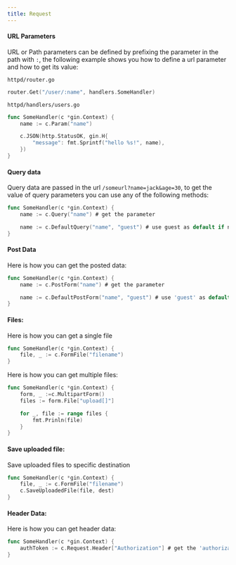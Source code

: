 ```yaml
---
title: Request
---
```


#### URL Parameters
URL or Path parameters can be defined by prefixing the parameter in the path with `:`, the following example shows you how to define a url parameter and how to get its value:

`httpd/router.go`
```go
router.Get("/user/:name", handlers.SomeHandler)
```

`httpd/handlers/users.go`
```go
func SomeHandler(c *gin.Context) {
	name := c.Param("name")

	c.JSON(http.StatusOK, gin.H{
		"message": fmt.Sprintf("hello %s!", name),
	})
}

```

#### Query data
Query data are passed in the url `/someurl?name=jack&age=30`, to get the value of query parameters you can use any of the following methods:
```go
func SomeHandler(c *gin.Context) {
	name := c.Query("name") # get the parameter 

	name := c.DefaultQuery("name", "guest") # use guest as default if name is missing 
}
```

#### Post Data
Here is how you can get the posted data:
```go
func SomeHandler(c *gin.Context) {
	name := c.PostForm("name") # get the parameter 

	name := c.DefaultPostForm("name", "guest") # use 'guest' as default if name is missing 
}
```

#### Files:
Here is how you can get a single file
```go
func SomeHandler(c *gin.Context) {
	file, _ := c.FormFile("filename")
}
```

Here is how you can get multiple files:
```go
func SomeHandler(c *gin.Context) {
	form, _ :=c.MultipartForm()
	files := form.File["upload[]"]

	for _, file := range files {
		fmt.Prinln(file)
	}
}
```

#### Save uploaded file:
Save uploaded files to specific destination
```go
func SomeHandler(c *gin.Context) {
	file, _ := c.FormFile("filename")
	c.SaveUploadedFile(file, dest)
}
```

#### Header Data:
Here is how you can get header data:
```go
func SomeHandler(c *gin.Context) {
	authToken := c.Request.Header["Authorization"] # get the 'authorization' header
}
```
